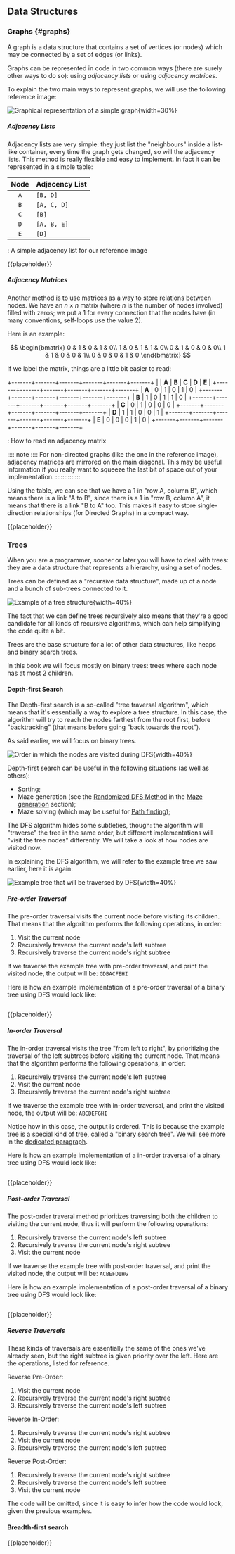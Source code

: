 Data Structures
---------------

### Graphs {#graphs}

A graph is a data structure that contains a set of vertices (or nodes) which may be connected by a set of edges (or links).

Graphs can be represented in code in two common ways (there are surely other ways to do so): using *adjacency lists* or using *adjacency matrices*.

To explain the two main ways to represent graphs, we will use the following reference image:

![Graphical representation of a simple graph](./images/computer_science/graph_reference.svg){width=30%}

##### Adjacency Lists

Adjacency lists are very simple: they just list the "neighbours" inside a list-like container, every time the graph gets changed, so will the adjacency lists. This method is really flexible and easy to implement. In fact it can be represented in a simple table:

| Node   | Adjacency List   |
| :----: | :--------------- |
| `A`    | `[B, D]`         |
| `B`    | `[A, C, D]`      |
| `C`    | `[B]`            |
| `D`    | `[A, B, E]`      |
| `E`    | `[D]`            |

: A simple adjacency list for our reference image

{{placeholder}}

<!-- TODO: Example implementation for adjacency lists? -->

##### Adjacency Matrices

Another method is to use matrices as a way to store relations between nodes. We have an $n \times n$ matrix (where $n$ is the number of nodes involved) filled with zeros; we put a $1$ for every connection that the nodes have (in many conventions, self-loops use the value $2$).

Here is an example:

$$
\begin{bmatrix}
0 & 1 & 0 & 1 & 0\\
1 & 0 & 1 & 1 & 0\\
0 & 1 & 0 & 0 & 0\\
1 & 1 & 0 & 0 & 1\\
0 & 0 & 0 & 1 & 0
\end{bmatrix}
$$

If we label the matrix, things are a little bit easier to read:

+-------+-------+-------+-------+-------+-------+
|       | **A** | **B** | **C** | **D** | **E** |
+-------+-------+-------+-------+-------+-------+
| **A** |   0   |   1   |   0   |   1   |   0   |
+-------+-------+-------+-------+-------+-------+
| **B** |   1   |   0   |   1   |   1   |   0   |
+-------+-------+-------+-------+-------+-------+
| **C** |   0   |   1   |   0   |   0   |   0   |
+-------+-------+-------+-------+-------+-------+
| **D** |   1   |   1   |   0   |   0   |   1   |
+-------+-------+-------+-------+-------+-------+
| **E** |   0   |   0   |   0   |   1   |   0   |
+-------+-------+-------+-------+-------+-------+

: How to read an adjacency matrix

:::: note ::::
For non-directed graphs (like the one in the reference image), adjacency matrices are mirrored on the main diagonal. This may be useful information if you really want to squeeze the last bit of space out of your implementation.
::::::::::::::

Using the table, we can see that we have a $1$ in "row A, column B", which means there is a link "A to B", since there is a $1$ in "row B, column A", it means that there is a link "B to A" too. This makes it easy to store single-direction relationships (for Directed Graphs) in a compact way.

{{placeholder}}

<!-- TODO: Example implementation for adjacency matrices? -->

### Trees

When you are a programmer, sooner or later you will have to deal with trees: they are a data structure that represents a hierarchy, using a set of nodes.

Trees can be defined as a "recursive data structure", made up of a node and a bunch of sub-trees connected to it.

![Example of a tree structure](./images/computer_science/dfs_example.svg){width=40%}

The fact that we can define trees recursively also means that they're a good candidate for all kinds of recursive algorithms, which can help simplifying the code quite a bit.

Trees are the base structure for a lot of other data structures, like heaps and binary search trees.

In this book we will focus mostly on binary trees: trees where each node has at most 2 children.

#### Depth-first Search

The Depth-first search is a so-called "tree traversal algorithm", which means that it's essentially a way to explore a tree structure. In this case, the algorithm will try to reach the nodes farthest from the root first, before "backtracking" (that means before going "back towards the root").

As said earlier, we will focus on binary trees.

![Order in which the nodes are visited during DFS](./images/computer_science/tree_traversal_dfs.svg){width=40%}

Depth-first search can be useful in the following situations (as well as others):

- Sorting;
- Maze generation (see the [Randomized DFS Method](#rdfs) in the [Maze generation](#mazegen) section);
- Maze solving (which may be useful for [Path finding](#pathfinding));

The DFS algorithm hides some subtleties, though: the algorithm will "traverse" the tree in the same order, but different implementations will "visit the tree nodes" differently. We will take a look at how nodes are visited now.

In explaining the DFS algorithm, we will refer to the example tree we saw earlier, here it is again:

![Example tree that will be traversed by DFS](./images/computer_science/dfs_example.svg){width=40%}

##### Pre-order Traversal

The pre-order traversal visits the current node before visiting its children. That means that the algorithm performs the following operations, in order:

1. Visit the current node
2. Recursively traverse the current node's left subtree
3. Recursively traverse the current node's right subtree

If we traverse the example tree with pre-order traversal, and print the visited node, the output will be: `GDBACFEHI`

Here is how an example implementation of a pre-order traversal of a binary tree using DFS would look like:

```{src='computer_science/dfs_preorder' caption='Pre-order traversal of a tree using DFS'}
```

{{placeholder}}

<!-- TODO: Example code for Pre-order DFS -->

##### In-order Traversal

The in-order traversal visits the tree "from left to right", by prioritizing the traversal of the left subtrees before visiting the current node. That means that the algorithm performs the following operations, in order:

1. Recursively traverse the current node's left subtree
2. Visit the current node
3. Recursively traverse the current node's right subtree

If we traverse the example tree with in-order traversal, and print the visited node, the output will be: `ABCDEFGHI`

Notice how in this case, the output is ordered. This is because the example tree is a special kind of tree, called a "binary search tree". We will see more in the [dedicated paragraph](#bst).

Here is how an example implementation of a in-order traversal of a binary tree using DFS would look like:

```{src='computer_science/dfs_inorder' caption='In-order traversal of a tree using DFS'}
```

{{placeholder}}

<!-- TODO: Code for in-order DFS -->

##### Post-order Traversal

The post-order traveral method prioritizes traversing both the children to visiting the current node, thus it will perform the following operations:

1. Recursively traverse the current node's left subtree
2. Recursively traverse the current node's right subtree
3. Visit the current node

If we traverse the example tree with post-order traversal, and print the visited node, the output will be: `ACBEFDIHG`

Here is how an example implementation of a post-order traversal of a binary tree using DFS would look like:


```{src='computer_science/dfs_postorder' caption='Post-order traversal of a tree using DFS'}
```

{{placeholder}}

<!-- TODO: Code for post-order DFS -->

##### Reverse Traversals

These kinds of traversals are essentially the same of the ones we've already seen, but the right subtree is given priority over the left. Here are the operations, listed for reference.

Reverse Pre-Order:

1. Visit the current node
2. Recursively traverse the current node's right subtree
3. Recursively traverse the current node's left subtree

Reverse In-Order:

1. Recursively traverse the current node's right subtree
2. Visit the current node
3. Recursively traverse the current node's left subtree

Reverse Post-Order:

1. Recursively traverse the current node's right subtree
2. Recursively traverse the current node's left subtree
3. Visit the current node

The code will be omitted, since it is easy to infer how the code would look, given the previous examples.

#### Breadth-first search

{{placeholder}}

<!-- TODO: Search by layers -->
